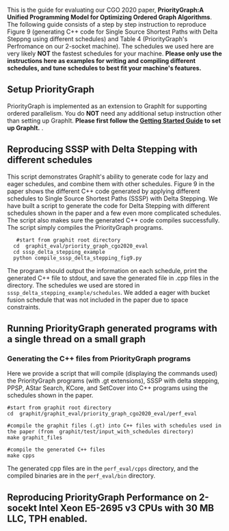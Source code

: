 This is the guide for evaluating our CGO 2020 paper, **PriorityGraph:A Unified Programming Model for Optimizing Ordered Graph Algorithms**. The following guide consists of a step by step instruction to reproduce Figure 9 (generating C++ code for Single Source Shortest Paths with Delta Steppng using different schedules) and Table 4 (PriorityGraph's Perfromance on our 2-socket machine).  The schedules we used here are very likely  **NOT** the fastest schedules for your machine. **Please only use the instructions here as examples for writing and compiling different schedules, and tune schedules to best fit your machine's features.**


## Setup PriorityGraph ## 
PriorityGraph is implemented as an extension to GraphIt for supporting ordered parallelism. You do **NOT** need any additional setup instruction other than setting up GraphIt. **Please first follow the [Getting Started Guide](https://github.com/GraphIt-DSL/graphit/blob/master/README.md ) to set up GraphIt.** . 



## Reproducing SSSP with Delta Stepping with different schedules ## 

This script demonstrates GraphIt's ability to generate code for lazy and eager schedules, and combine them with other schedules. Figure 9 in the paper shows the different C++ code generated by applying different schedules to Single Source Shortest Paths (SSSP) with Delta Stepping. We have built a script to generate the code for Delta Stepping with different schedules shown in the paper and a few even more complicated schedules. The script also makes sure the generated C++ code compiles successfully. The script simply compiles the PriorityGraph programs. 

```
   #start from graphit root directory
  cd  graphit_eval/priority_graph_cgo2020_eval
  cd sssp_delta_stepping_example
  python compile_sssp_delta_stepping_fig9.py
```

The program should output the information on each schedule, print the generated C++ file to stdout, and save the generated file in .cpp files in the directory. The schedules we used are stored in `sssp_delta_stepping_example/schedules`. We added a eager with bucket fusion schedule that was not included in the paper due to space constraints. 

## Running PriorityGraph generated programs with a single thread on a small graph ## 

### Generating the C++ files from PriorityGraph programs

Here we provide a script that will compile (displaying the commands used) the PriorityGraph programs (with .gt extensions), SSSP with delta stepping, PPSP, AStar Search, KCore, and SetCover into C++ programs using the schedules shown in the paper. 

```
#start from graphit root directory
cd  graphit/graphit_eval/priority_graph_cgo2020_eval/perf_eval

#compile the graphit files (.gt) into C++ files with schedules used in the paper (from  graphit/test/input_with_schedules directory)
make graphit_files

#compile the generated C++ files
make cpps
```

The generated cpp files are in the `perf_eval/cpps` directory, and the compiled binaries are in the `perf_eval/bin` directory. 

## Reproducing PriorityGraph Performance on 2-socekt Intel Xeon E5-2695 v3 CPUs with 30 MB LLC, TPH enabled. ## 